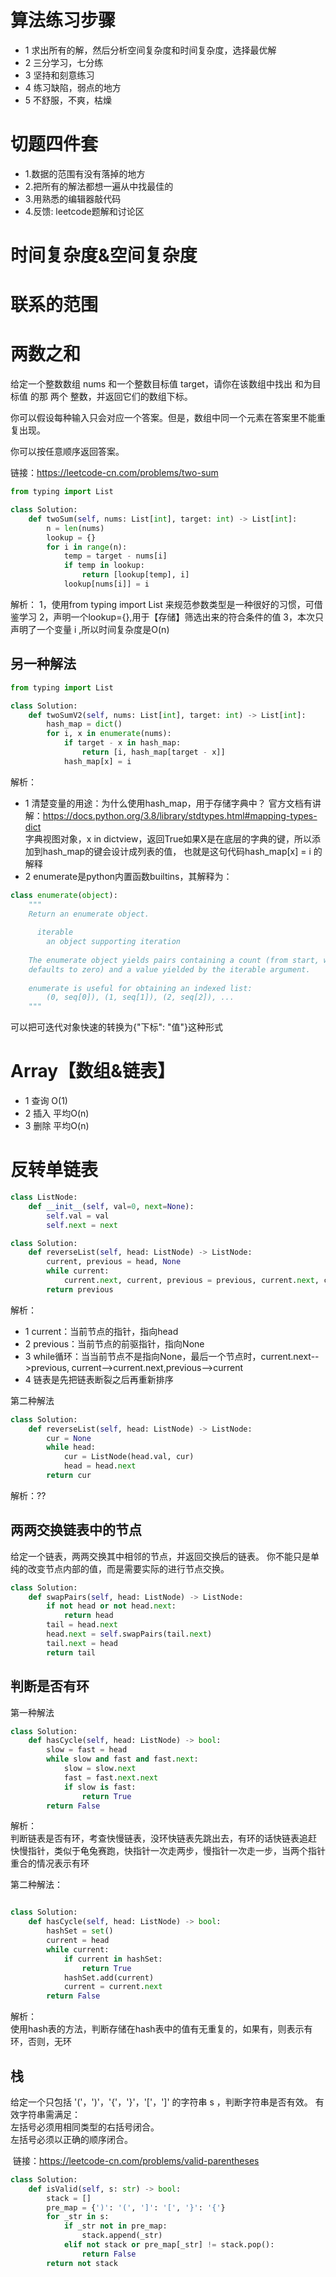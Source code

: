 # 算法练习步骤
* 1 求出所有的解，然后分析空间复杂度和时间复杂度，选择最优解
* 2 三分学习，七分练
* 3 坚持和刻意练习
* 4 练习缺陷，弱点的地方
* 5 不舒服，不爽，枯燥

# 切题四件套
* 1.数据的范围有没有落掉的地方  
* 2.把所有的解法都想一遍从中找最佳的
* 3.用熟悉的编辑器敲代码
* 4.反馈: leetcode题解和讨论区

# 时间复杂度&空间复杂度

# 联系的范围



# 两数之和

给定一个整数数组 nums 和一个整数目标值 target，请你在该数组中找出 和为目标值 的那 两个 整数，并返回它们的数组下标。

你可以假设每种输入只会对应一个答案。但是，数组中同一个元素在答案里不能重复出现。

你可以按任意顺序返回答案。

链接：https://leetcode-cn.com/problems/two-sum
```python
from typing import List

class Solution:
    def twoSum(self, nums: List[int], target: int) -> List[int]:
        n = len(nums)
        lookup = {}
        for i in range(n):
            temp = target - nums[i]
            if temp in lookup:
                return [lookup[temp], i]
            lookup[nums[i]] = i
```

解析：
1，使用from typing import List 来规范参数类型是一种很好的习惯，可借鉴学习
2，声明一个lookup={},用于【存储】筛选出来的符合条件的值
3，本次只声明了一个变量 i ,所以时间复杂度是O(n)

## 另一种解法
```python
from typing import List

class Solution:
    def twoSumV2(self, nums: List[int], target: int) -> List[int]:
        hash_map = dict()
        for i, x in enumerate(nums):
            if target - x in hash_map:
                return [i, hash_map[target - x]]
            hash_map[x] = i
```
解析：
* 1 清楚变量的用途：为什么使用hash_map，用于存储字典中？
官方文档有讲解：https://docs.python.org/3.8/library/stdtypes.html#mapping-types-dict   
字典视图对象，x in dictview，返回True如果X是在底层的字典的键，所以添加到hash_map的键会设计成列表的值，
也就是这句代码hash_map[x] = i 的解释
* 2 enumerate是python内置函数builtins，其解释为：
```python
class enumerate(object):
    """
    Return an enumerate object.
    
      iterable
        an object supporting iteration
    
    The enumerate object yields pairs containing a count (from start, which
    defaults to zero) and a value yielded by the iterable argument.
    
    enumerate is useful for obtaining an indexed list:
        (0, seq[0]), (1, seq[1]), (2, seq[2]), ...
    """
```
可以把可迭代对象快速的转换为{"下标": "值"}这种形式

# Array【数组&链表】
* 1 查询 O(1)
* 2 插入 平均O(n)
* 3 删除 平均O(n)

# 反转单链表
```python
class ListNode:
    def __init__(self, val=0, next=None):
        self.val = val
        self.next = next

class Solution:
    def reverseList(self, head: ListNode) -> ListNode:
        current, previous = head, None
        while current:
            current.next, current, previous = previous, current.next, current
        return previous
```
解析：  
* 1 current：当前节点的指针，指向head
* 2 previous：当前节点的前驱指针，指向None
* 3 while循环：当当前节点不是指向None，最后一个节点时，current.next-->previous,
current-->current.next,previous-->current
* 4 链表是先把链表断裂之后再重新排序

第二种解法
```python
class Solution:
    def reverseList(self, head: ListNode) -> ListNode:
        cur = None      
        while head:
            cur = ListNode(head.val, cur)
            head = head.next
        return cur
```
解析：??

##  两两交换链表中的节点
给定一个链表，两两交换其中相邻的节点，并返回交换后的链表。
你不能只是单纯的改变节点内部的值，而是需要实际的进行节点交换。
```python
class Solution:
    def swapPairs(self, head: ListNode) -> ListNode:
        if not head or not head.next:
            return head
        tail = head.next
        head.next = self.swapPairs(tail.next)
        tail.next = head
        return tail
```

## 判断是否有环
第一种解法
```python
class Solution:
    def hasCycle(self, head: ListNode) -> bool:
        slow = fast = head
        while slow and fast and fast.next:
            slow = slow.next
            fast = fast.next.next
            if slow is fast:
                return True
        return False
```
解析：  
判断链表是否有环，考查快慢链表，没环快链表先跳出去，有环的话快链表追赶   
快慢指针，类似于龟兔赛跑，快指针一次走两步，慢指针一次走一步，当两个指针重合的情况表示有环


第二种解法：
```python

class Solution:
    def hasCycle(self, head: ListNode) -> bool:
        hashSet = set()
        current = head
        while current:
            if current in hashSet:
                return True
            hashSet.add(current)
            current = current.next
        return False
```
解析：   
使用hash表的方法，判断存储在hash表中的值有无重复的，如果有，则表示有环，否则，无环

## 栈

给定一个只包括 '('，')'，'{'，'}'，'['，']' 的字符串 s ，判断字符串是否有效。
有效字符串需满足：   
左括号必须用相同类型的右括号闭合。   
左括号必须以正确的顺序闭合。

 链接：https://leetcode-cn.com/problems/valid-parentheses
```python
class Solution:
    def isValid(self, s: str) -> bool:
        stack = []
        pre_map = {')': '(', ']': '[', '}': '{'}
        for _str in s:
            if _str not in pre_map:
                stack.append(_str)
            elif not stack or pre_map[_str] != stack.pop():
                return False
        return not stack

```


